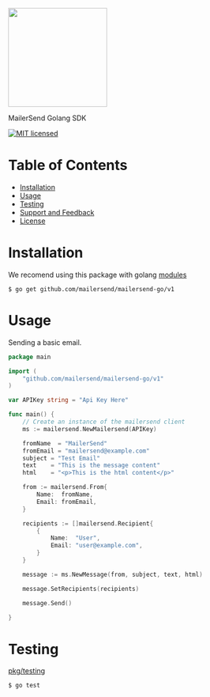 <a href="https://www.mailersend.com"><img src="https://www.mailersend.com/images/logo.svg" width="200px"/></a>

MailerSend Golang SDK

[![MIT licensed](https://img.shields.io/badge/license-MIT-blue.svg)](./LICENSE.md)

# Table of Contents
* [Installation](#installation)
* [Usage](#usage)
* [Testing](#testing)
* [Support and Feedback](#support-and-feedback)
* [License](#license)

<a name="installation"></a>
# Installation
We recomend using this package with golang [modules](https://github.com/golang/go/wiki/Modules)

```
$ go get github.com/mailersend/mailersend-go/v1
```

<a name="usage"></a>
# Usage

Sending a basic email.

``` go
package main

import (
    "github.com/mailersend/mailersend-go/v1"
)

var APIKey string = "Api Key Here"

func main() {
    // Create an instance of the mailersend client
    ms := mailersend.NewMailersend(APIKey)

    fromName  = "MailerSend"
    fromEmail = "mailersend@example.com"
    subject = "Test Email"
    text    = "This is the message content"
    html    = "<p>This is the html content</p>"

    from := mailersend.From{
	    Name:  fromName,
	    Email: fromEmail,
    }

    recipients := []mailersend.Recipient{
	    {
		    Name:  "User",
		    Email: "user@example.com",
	    }
    }

    message := ms.NewMessage(from, subject, text, html)

    message.SetRecipients(recipients)

    message.Send()

}

```

<a name="testing"></a>

# Testing

[pkg/testing](https://golang.org/pkg/testing/)

```
$ go test
```
